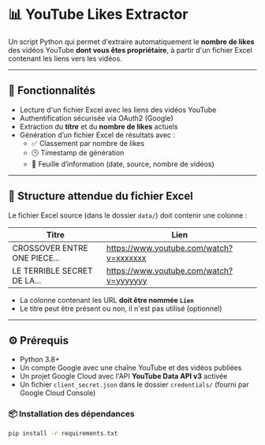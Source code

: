 # 📊 YouTube Likes Extractor

Un script Python qui permet d'extraire automatiquement le **nombre de likes** des vidéos YouTube **dont vous êtes propriétaire**, à partir d'un fichier Excel contenant les liens vers les vidéos.

---

## 🚀 Fonctionnalités

- Lecture d'un fichier Excel avec les liens des vidéos YouTube
- Authentification sécurisée via OAuth2 (Google)
- Extraction du **titre** et du **nombre de likes** actuels
- Génération d’un fichier Excel de résultats avec :
  - ✅ Classement par nombre de likes
  - 🕒 Timestamp de génération
  - 📄 Feuille d’information (date, source, nombre de vidéos)

---

## 📁 Structure attendue du fichier Excel

Le fichier Excel source (dans le dossier `data/`) doit contenir une colonne :

| Titre                         | Lien                                      |
|------------------------------|-------------------------------------------|
| CROSSOVER ENTRE ONE PIECE... | https://www.youtube.com/watch?v=xxxxxxx   |
| LE TERRIBLE SECRET DE LA...  | https://www.youtube.com/watch?v=yyyyyyy   |

- La colonne contenant les URL **doit être nommée `Lien`**
- Le titre peut être présent ou non, il n'est pas utilisé (optionnel)

---

## ⚙️ Prérequis

- Python 3.8+
- Un compte Google avec une chaîne YouTube et des vidéos publiées
- Un projet Google Cloud avec l'API **YouTube Data API v3** activée
- Un fichier `client_secret.json` dans le dossier `credentials/` (fourni par Google Cloud Console)

### 📦 Installation des dépendances

```bash
pip install -r requirements.txt
